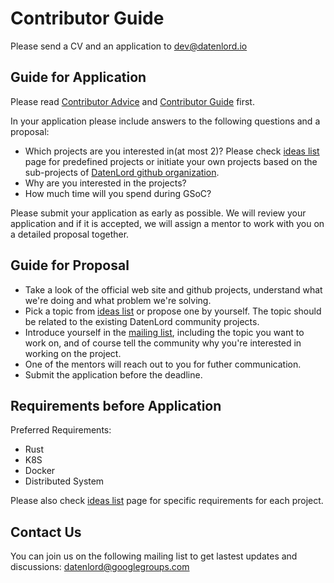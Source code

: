 # Contributor Guide
Please send a CV and an application to dev@datenlord.io
## Guide for Application
Please read [Contributor Advice](https://developers.google.com/open-source/gsoc/resources) and [Contributor Guide](https://developers.google.com/open-source/gsoc/resources/guide#student_guide) first.

In your application please include answers to the following questions and a proposal:
- Which projects are you interested in(at most 2)? Please check [ideas list](https://datenlord.github.io/gsoc-ideas-list.html) page for predefined projects or initiate your own projects based on the sub-projects of [DatenLord github organization](https://github.com/datenlord).
- Why are you interested in the projects?
- How much time will you spend during GSoC?

Please submit your application as early as possible. We will review your application and if it is accepted, we will assign a mentor to work with you on a detailed proposal together. 

## Guide for Proposal
- Take a look of the official web site and github projects, understand what we're doing and what problem we're solving.
- Pick a topic from [ideas list](https://datenlord.github.io/gsoc-ideas-list.html) or propose one by yourself. The topic should be related to the existing DatenLord community projects.
- Introduce yourself in the [mailing list](datenlord@googlegroups.com), including the topic you want to work on, and of course tell the community why you're interested in working on the project.
- One of the mentors will reach out to you for futher communication.
- Submit the application before the deadline.

## Requirements before Application
Preferred Requirements:
- Rust
- K8S
- Docker
- Distributed System

Please also check [ideas list](https://datenlord.github.io/gsoc-ideas-list.html) page for specific requirements for each project.


## Contact Us
You can join us on the following mailing list to get lastest updates and discussions: datenlord@googlegroups.com

